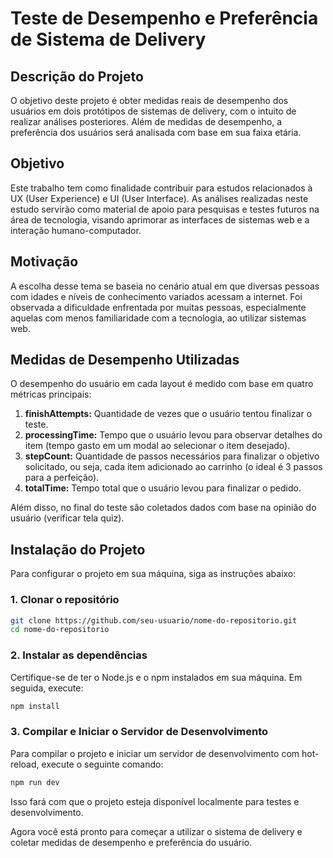 # Teste de Desempenho e Preferência de Sistema de Delivery

## Descrição do Projeto

O objetivo deste projeto é obter medidas reais de desempenho dos usuários em dois protótipos de sistemas de delivery, com o intuito de realizar análises posteriores. Além de medidas de desempenho, a preferência dos usuários será analisada com base em sua faixa etária.

## Objetivo

Este trabalho tem como finalidade contribuir para estudos relacionados à UX (User Experience) e UI (User Interface). As análises realizadas neste estudo servirão como material de apoio para pesquisas e testes futuros na área de tecnologia, visando aprimorar as interfaces de sistemas web e a interação humano-computador.

## Motivação

A escolha desse tema se baseia no cenário atual em que diversas pessoas com idades e níveis de conhecimento variados acessam a internet. Foi observada a dificuldade enfrentada por muitas pessoas, especialmente aquelas com menos familiaridade com a tecnologia, ao utilizar sistemas web.

## Medidas de Desempenho Utilizadas

O desempenho do usuário em cada layout é medido com base em quatro métricas principais:

1. **finishAttempts:** Quantidade de vezes que o usuário tentou finalizar o teste.
2. **processingTime:** Tempo que o usuário levou para observar detalhes do item (tempo gasto em um modal ao selecionar o item desejado).
3. **stepCount:** Quantidade de passos necessários para finalizar o objetivo solicitado, ou seja, cada item adicionado ao carrinho (o ideal é 3 passos para a perfeição).
4. **totalTime:** Tempo total que o usuário levou para finalizar o pedido.

Além disso, no final do teste são coletados dados com base na opinião do usuário (verificar tela quiz).

## Instalação do Projeto

Para configurar o projeto em sua máquina, siga as instruções abaixo:

### 1. Clonar o repositório

```sh
git clone https://github.com/seu-usuario/nome-do-repositorio.git
cd nome-do-repositorio
```

### 2. Instalar as dependências

Certifique-se de ter o Node.js e o npm instalados em sua máquina. Em seguida, execute:

```sh
npm install
```

### 3. Compilar e Iniciar o Servidor de Desenvolvimento

Para compilar o projeto e iniciar um servidor de desenvolvimento com hot-reload, execute o seguinte comando:

```sh
npm run dev
```

Isso fará com que o projeto esteja disponível localmente para testes e desenvolvimento.

Agora você está pronto para começar a utilizar o sistema de delivery e coletar medidas de desempenho e preferência do usuário.